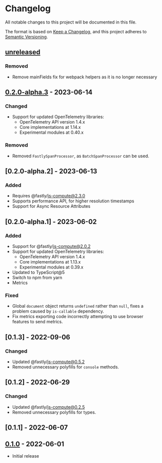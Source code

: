 # Changelog

All notable changes to this project will be documented in this file.

The format is based on [Keep a Changelog](https://keepachangelog.com/en/1.0.0/),
and this project adheres to [Semantic Versioning](https://semver.org/spec/v2.0.0.html).

## [unreleased]

### Removed

- Remove mainFields fix for webpack helpers as it is no longer necessary

## [0.2.0-alpha.3] - 2023-06-14

### Changed

- Support for updated OpenTelemetry libraries:
  - OpenTelemetry API version 1.4.x
  - Core implementations at 1.14.x
  - Experimental modules at 0.40.x

### Removed

- Removed `FastlySpanProcessor`, as `BatchSpanProcessor` can be used.

## [0.2.0-alpha.2] - 2023-06-13

### Added

- Requires @fastly/js-compute@2.3.0
- Supports performance API, for higher resolution timestamps
- Support for Async Resource Attributes

## [0.2.0-alpha.1] - 2023-06-02

### Added

- Support for @fastly/js-compute@2.0.2
- Support for updated OpenTelemetry libraries:
  - OpenTelemetry API version 1.4.x
  - Core implementations at 1.13.x
  - Experimental modules at 0.39.x
- Updated to TypeScript@5
- Switch to npm from yarn
- Metrics

### Fixed

- Global `document` object returns `undefined` rather than `null`, fixes a problem caused by `is-callable` dependency.
- Fix metrics exporting code incorrectly attempting to use browser features to send metrics.

## [0.1.3] - 2022-09-06

### Changed

- Updated @fastly/js-compute@0.5.2
- Removed unnecessary polyfills for `console` methods. 

## [0.1.2] - 2022-06-29

### Changed

- Updated @fastly/js-compute@0.2.5
- Removed unnecessary polyfills for types. 

## [0.1.1] - 2022-06-07

## [0.1.0] - 2022-06-01

- Initial release

[unreleased]: https://github.com/fastly/compute-js-opentelemetry/compare/0.2.0-alpha.3...HEAD
[0.2.0-alpha.3]: https://github.com/fastly/compute-js-opentelemetry/compare/0.1.0...v0.2.0-alpha.3
[0.1.0]: https://github.com/fastly/compute-js-opentelemetry/releases/tag/0.1.0
